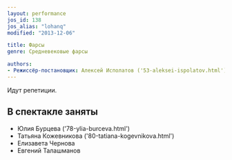 ```yaml
---
layout: performance
jos_id: 138
jos_alias: "lohanq"
modified: "2013-12-06"

title: Фарсы
genre: Средневековые фарсы

authors:
- Режиссёр-постановщик: Алексей Исполатов ('53-aleksei-ispolatov.html')
---
```


Идут репетиции.

## В спектакле заняты

- Юлия Бурцева ('78-ylia-burceva.html')
- Татьяна Кожевникова ('80-tatiana-kogevnikova.html')
- Елизавета Чернова
- Евгений Талашманов